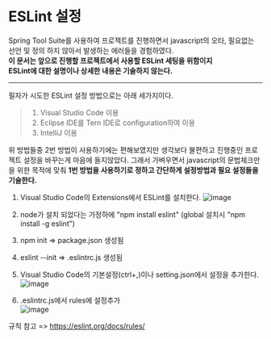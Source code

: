 ESLint 설정
===========

Spring Tool Suite를 사용하여 프로젝트를 진행하면서
javascript의 오타, 필요없는 선언 및 정의 하지 않아서 발생하는 에러들을 경험하였다.     
**이 문서는 앞으로 진행할 프로젝트에서 사용할 ESLint 세팅을 위함이지      
ESLint에 대한 설명이나 상세한 내용은 기술하지 않는다.**

<hr/>

필자가 시도한 ESLint 설정 방법으로는 아래 세가지이다.

> 1. Visual Studio Code 이용
> 2. Eclipse IDE를 Tern IDE로 configuration하여 이용
> 3. IntelliJ 이용

위 방법들중 2번 방법이 사용하기에는 편해보였지만 생각보다 불편하고 
진행중인 프로젝트 설정을 바꾸는게 마음에 들지않았다.
그래서 가벼우면서 javascript의 문법체크만을 위한 목적에 맞춰
**1번 방법을 사용하기로 정하고 간단하게 설정방법과 필요 설정들을 기술한다.**

1. Visual Studio Code의 Extensions에서 ESLint를 설치한다.
![image](https://user-images.githubusercontent.com/28284285/66732360-9a22fc80-ee96-11e9-9e03-e9080568e0aa.png)    

2. node가 설치 되었다는 가정하에 "npm install eslint" (global 설치시 "npm install -g eslint")
3. npm init           => package.json 생성됨
4. eslint --init      => .eslintrc.js 생성됨
5. Visual Studio Code의 기본설정(ctrl+,)이나 setting.json에서 설정을 추가한다.
![image](https://user-images.githubusercontent.com/28284285/66732545-5e3c6700-ee97-11e9-8781-f2d46aadd91f.png)    

6. .eslintrc.js에서 rules에 설정추가    
![image](https://user-images.githubusercontent.com/28284285/66732911-b58f0700-ee98-11e9-9438-d7d5234baa52.png)    


규칙 참고 => https://eslint.org/docs/rules/ 

